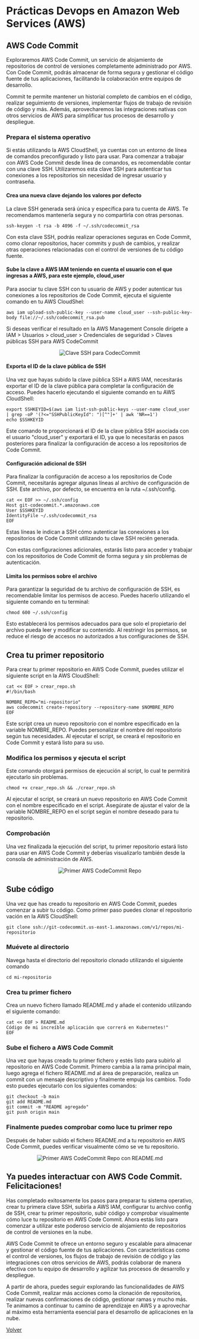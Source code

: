 # Prácticas Devops en Amazon Web Services (AWS)
## AWS Code Commit

Exploraremos AWS Code Commit, un servicio de alojamiento de repositorios de control de versiones completamente administrado por AWS. Con Code Commit, podrás almacenar de forma segura y gestionar el código fuente de tus aplicaciones, facilitando la colaboración entre equipos de desarrollo.

Commit te permite mantener un historial completo de cambios en el código, realizar seguimiento de versiones, implementar flujos de trabajo de revisión de código y más. Además, aprovecharemos las integraciones nativas con otros servicios de AWS para simplificar tus procesos de desarrollo y despliegue.

### Prepara el sistema operativo

Si estás utilizando la AWS CloudShell, ya cuentas con un entorno de línea de comandos preconfigurado y listo para usar. Para comenzar a trabajar con AWS Code Commit desde línea de comandos, es recomendable contar con una clave SSH. Utilizaremos esta clave SSH para autenticar tus conexiones a los repositorios sin necesidad de ingresar usuario y contraseña.

#### Crea una nueva clave dejando los valores por defecto

La clave SSH generada será única y específica para tu cuenta de AWS. Te recomendamos mantenerla segura y no compartirla con otras personas.

```shell
ssh-keygen -t rsa -b 4096 -f ~/.ssh/codecommit_rsa
```

Con esta clave SSH, podrás realizar operaciones seguras en Code Commit, como clonar repositorios, hacer commits y push de cambios, y realizar otras operaciones relacionadas con el control de versiones de tu código fuente.

#### Sube la clave a AWS IAM teniendo en cuenta el usuario con el que ingresas a AWS, para este ejemplo, cloud_user

Para asociar tu clave SSH con tu usuario de AWS y poder autenticar tus conexiones a los repositorios de Code Commit, ejecuta el siguiente comando en tu AWS CloudShel:

```shell
aws iam upload-ssh-public-key --user-name cloud_user --ssh-public-key-body file://~/.ssh/codecommit_rsa.pub
```

Si deseas verificar el resultado en la AWS Management Console dirígete a IAM > Usuarios > cloud_user > Credenciales de seguridad > Claves públicas SSH para AWS CodeCommit 

<div align="center">
  <img src="imagenes/clave-ssh-codecommit.png" alt="Clave SSH para CodecCommit">
</div>

#### Exporta el ID de la clave pública de SSH

Una vez que hayas subido la clave pública SSH a AWS IAM, necesitarás exportar el ID de la clave pública para completar la configuración de acceso. Puedes hacerlo ejecutando el siguiente comando en tu AWS CloudShell:

```shell
export SSHKEYID=$(aws iam list-ssh-public-keys --user-name cloud_user | grep -oP '(?<="SSHPublicKeyId": ")[^"]+' | awk 'NR==1')
echo $SSHKEYID
```

Este comando te proporcionará el ID de la clave pública SSH asociada con el usuario "cloud_user" y exportará el ID, ya que lo necesitarás en pasos posteriores para finalizar la configuración de acceso a los repositorios de Code Commit.

#### Configuración adicional de SSH

Para finalizar la configuración de acceso a los repositorios de Code Commit, necesitarás agregar algunas líneas al archivo de configuración de SSH. Este archivo, por defecto, se encuentra en la ruta ~/.ssh/config.


```shell
cat << EOF >> ~/.ssh/config
Host git-codecommit.*.amazonaws.com
User $SSHKEYID
IdentityFile ~/.ssh/codecommit_rsa
EOF
```

Estas líneas le indican a SSH cómo autenticar las conexiones a los repositorios de Code Commit utilizando tu clave SSH recién generada.

Con estas configuraciones adicionales, estarás listo para acceder y trabajar con los repositorios de Code Commit de forma segura y sin problemas de autenticación.

#### Limita los permisos sobre el archivo

Para garantizar la seguridad de tu archivo de configuración de SSH, es recomendable limitar los permisos de acceso. Puedes hacerlo utilizando el siguiente comando en tu terminal:

```shell
chmod 600 ~/.ssh/config
```

Esto establecerá los permisos adecuados para que solo el propietario del archivo pueda leer y modificar su contenido. Al restringir los permisos, se reduce el riesgo de accesos no autorizados a tus configuraciones de SSH.

## Crea tu primer repositorio

Para crear tu primer repositorio en AWS Code Commit, puedes utilizar el siguiente script en la AWS CloudShell:

```shell
cat << EOF > crear_repo.sh
#!/bin/bash

NOMBRE_REPO="mi-repositorio"
aws codecommit create-repository --repository-name $NOMBRE_REPO
EOF
```

Este script crea un nuevo repositorio con el nombre especificado en la variable NOMBRE_REPO. Puedes personalizar el nombre del repositorio según tus necesidades. Al ejecutar el script, se creará el repositorio en Code Commit y estará listo para su uso.

### Modifica los permisos y ejecuta el script

Este comando otorgará permisos de ejecución al script, lo cual te permitirá ejecutarlo sin problemas.

```shell
chmod +x crear_repo.sh && ./crear_repo.sh
```

Al ejecutar el script, se creará un nuevo repositorio en AWS Code Commit con el nombre especificado en el script. Asegúrate de ajustar el valor de la variable NOMBRE_REPO en el script según el nombre deseado para tu repositorio.

### Comprobación

Una vez finalizada la ejecución del script, tu primer repositorio estará listo para usar en AWS Code Commit y deberías visualizarlo también desde la consola de administración de AWS.

<div align="center">
  <img src="imagenes/primer-repo.png" alt="Primer AWS CodeCommit Repo">
</div>


## Sube código

Una vez que has creado tu repositorio en AWS Code Commit, puedes comenzar a subir tu código. Como primer paso puedes clonar el repositorio vación en la AWS CloudShell:

```shell
git clone ssh://git-codecommit.us-east-1.amazonaws.com/v1/repos/mi-repositorio
```

### Muévete al directorio

Navega hasta el directorio del repositorio clonado utilizando el siguiente comando

```shell
cd mi-repositorio
```

### Crea tu primer fichero

Crea un nuevo fichero llamado README.md y añade el contenido utilizando el siguiente comando:

```shell
cat << EOF > README.md
Código de mi increíble aplicación que correrá en Kubernetes!"
EOF
```

### Sube el fichero a AWS Code Commit

Una vez que hayas creado tu primer fichero y estés listo para subirlo al repositorio en AWS Code Commit.
Primero cambia a la rama principal main, luego agrega el fichero README.md al área de preparación, realiza un commit con un mensaje descriptivo y finalmente empuja los cambios. Todo esto puedes ejecutarlo con los siguientes comandos:

```shell
git checkout -b main
git add README.md
git commit -m "README agregado"
git push origin main
```

### Finalmente puedes comprobar como luce tu primer repo

Después de haber subido el fichero README.md a tu repositorio en AWS Code Commit, puedes verificar visualmente cómo se ve tu repositorio. 


<div align="center">
  <img src="imagenes/repo-con-readme.png" alt="Primer AWS CodeCommit Repo con README.md">
</div>

## Ya puedes interactuar con AWS Code Commit. Felicitaciones!

Has completado exitosamente los pasos para preparar tu sistema operativo, crear tu primera clave SSH, subirla a AWS IAM, configurar tu archivo config de SSH, crear tu primer repositorio, subir código y comprobar visualmente cómo luce tu repositorio en AWS Code Commit. Ahora estás listo para comenzar a utilizar este poderoso servicio de alojamiento de repositorios de control de versiones en la nube.

AWS Code Commit te ofrece un entorno seguro y escalable para almacenar y gestionar el código fuente de tus aplicaciones. Con características como el control de versiones, los flujos de trabajo de revisión de código y las integraciones con otros servicios de AWS, podrás colaborar de manera efectiva con tu equipo de desarrollo y agilizar tus procesos de desarrollo y despliegue.

A partir de ahora, puedes seguir explorando las funcionalidades de AWS Code Commit, realizar más acciones como la clonación de repositorios, realizar nuevas confirmaciones de código, gestionar ramas y mucho más. Te animamos a continuar tu camino de aprendizaje en AWS y a aprovechar al máximo esta herramienta esencial para el desarrollo de aplicaciones en la nube.

[Volver](indice.md)
